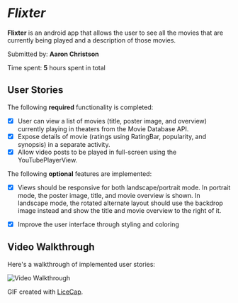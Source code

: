 # *Flixter*

**Flixter** is an android app that allows the user to see all the movies that are currently being played and a description of those movies.

Submitted by: **Aaron Christson**

Time spent: **5** hours spent in total

## User Stories

The following **required** functionality is completed:

* [x] User can view a list of movies (title, poster image, and overview) currently playing in theaters from the Movie Database API.
* [x] Expose details of movie (ratings using RatingBar, popularity, and synopsis) in a separate activity. 
* [x] Allow video posts to be played in full-screen using the YouTubePlayerView.

The following **optional** features are implemented:

* [x] Views should be responsive for both landscape/portrait mode. In portrait mode, the poster image, title, and movie overview is shown. In landscape mode, the rotated alternate layout should use the backdrop image instead and show the title and movie overview to the right of it.

* [x] Improve the user interface through styling and coloring

## Video Walkthrough

Here's a walkthrough of implemented user stories:

<img src='FlixterApp2.gif' title='Video Walkthrough' width='' alt='Video Walkthrough' />

GIF created with [LiceCap](http://www.cockos.com/licecap/).
